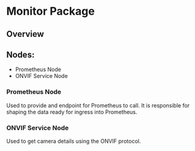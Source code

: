 # Monitor Package

## Overview

## Nodes:

- Prometheus Node
- ONVIF Service Node

### Prometheus Node

Used to provide and endpoint for Prometheus to call. It is responsible for shaping the data ready for ingress into Prometheus.

### ONVIF Service Node

Used to get camera details using the ONVIF protocol.
